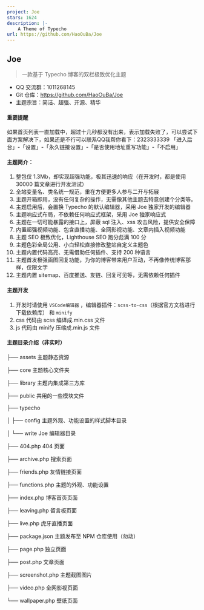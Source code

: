 ```yaml
---
project: Joe
stars: 1624
description: |-
    A Theme of Typecho
url: https://github.com/HaoOuBa/Joe
---
```


## Joe

> 一款基于 Typecho 博客的双栏极致优化主题

- QQ 交流群：1011268145
- Git 仓库：https://github.com/HaoOuBa/Joe
- 主题宗旨：简洁、超强、开源、精华

#### 重要提醒

如果首页列表一直加载中，超过十几秒都没有出来，表示加载失败了，可以尝试下面方案解决下，如果还是不行可以联系QQ我帮你看下：2323333339
「进入后台」-「设置」-「永久链接设置」-「是否使用地址重写功能」-「不启用」

#### 主题简介：

1. 整包仅 1.3Mb，却实现超强功能，极其迅速的响应（在开发时，都是使用 30000 篇文章进行开发测试）
2. 全站变量名、类名统一规范，重在方便更多人参与二开与拓展
3. 主题开箱即用，没有任何复杂的操作，无需像其他主题去特意创建个分类等。
4. 主题启用后，会置换 Typecho 的默认编辑器，采用 Joe 独家开发的编辑器
5. 主题响应式布局，不依赖任何响应式框架，采用 Joe 独家响应式
6. 主题在一切可能暴露的接口上，屏蔽 sql 注入、xss 攻击风险，提供安全保障
7. 内置超强视频功能、包含直播功能、全网影视功能、文章内插入视频功能
8. 主题 SEO 极致优化，Lighthouse SEO 跑分彪满 100 分
9. 主题色彩全局公用、小白轻松直接修改整站自定义主题色
10. 主题内置代码高亮、无需借助任何插件、支持 200 种语言
11. 主题首发极强画图回复功能，为你的博客带来用户互动，不再像传统博客那样，仅限文字
12. 主题内置 sitemap、百度推送、友链、回复可见等，无需依赖任何插件

#### 主题开发

1. 开发时请使用 `VSCode编辑器` ，编辑器插件：`scss-to-css`（根据官方文档进行下载依赖库） 和 `minify`
2. css 代码由 scss 编译成.min.css 文件
3. js 代码由 minify 压缩成.min.js 文件

#### 主题目录介绍（非实时）

├── assets 主题静态资源

├── core 主题核心文件夹

├── library 主题内集成第三方库

├── public 共用的一些模块文件

├── typecho

│ ├── config 主题外观、功能设置的样式脚本目录

│ └── write Joe 编辑器目录

├── 404.php 404 页面

├── archive.php 搜索页面

├── friends.php 友情链接页面

├── functions.php 主题的外观、功能设置

├── index.php 博客首页页面

├── leaving.php 留言板页面

├── live.php 虎牙直播页面

├── package.json 主题发布至 NPM 仓库使用（勿动）

├── page.php 独立页面

├── post.php 文章页面

├── screenshot.php 主题截图图片

├── video.php 全网影视页面

└── wallpaper.php 壁纸页面

